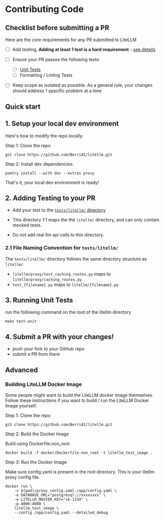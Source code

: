 # Contributing Code

## **Checklist before submitting a PR**

Here are the core requirements for any PR submitted to LiteLLM


- [ ] Add testing, **Adding at least 1 test is a hard requirement** - [see details](#2-adding-testing-to-your-pr)
- [ ] Ensure your PR passes the following tests:
    - [ ] [Unit Tests](#3-running-unit-tests)
    - [ ] Formatting / Linting Tests
- [ ] Keep scope as isolated as possible. As a general rule, your changes should address 1 specific problem at a time



## Quick start

## 1. Setup your local dev environment


Here's how to modify the repo locally:

Step 1: Clone the repo

```shell
git clone https://github.com/BerriAI/litellm.git
```

Step 2: Install dev dependencies:

```shell
poetry install --with dev --extras proxy
```

That's it, your local dev environment is ready!

## 2. Adding Testing to your PR

- Add your test to the [`tests/litellm/` directory](https://github.com/BerriAI/litellm/tree/main/tests/litellm)

- This directory 1:1 maps the the `litellm/` directory, and can only contain mocked tests.
- Do not add real llm api calls to this directory.

### 2.1 File Naming Convention for `tests/litellm/`

The `tests/litellm/` directory follows the same directory structure as `litellm/`.

- `litellm/proxy/test_caching_routes.py` maps to `litellm/proxy/caching_routes.py`
- `test_{filename}.py` maps to `litellm/{filename}.py`

## 3. Running Unit Tests

run the following command on the root of the litellm directory

```shell
make test-unit
```

## 4. Submit a PR with your changes!

- push your fork to your GitHub repo
- submit a PR from there


## Advanced
### Building LiteLLM Docker Image 

Some people might want to build the LiteLLM docker image themselves. Follow these instructions if you want to build / run the LiteLLM Docker Image yourself.

Step 1: Clone the repo

```shell
git clone https://github.com/BerriAI/litellm.git
```

Step 2: Build the Docker Image

Build using Dockerfile.non_root

```shell
docker build -f docker/Dockerfile.non_root -t litellm_test_image .
```

Step 3: Run the Docker Image

Make sure config.yaml is present in the root directory. This is your litellm proxy config file.

```shell
docker run \
    -v $(pwd)/proxy_config.yaml:/app/config.yaml \
    -e DATABASE_URL="postgresql://xxxxxxxx" \
    -e LITELLM_MASTER_KEY="sk-1234" \
    -p 4000:4000 \
    litellm_test_image \
    --config /app/config.yaml --detailed_debug
```
